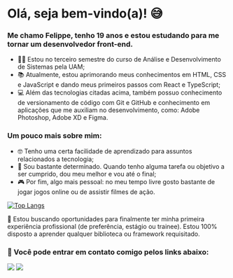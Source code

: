 # Olá, seja bem-vindo(a)! 😅

### Me chamo Felippe, tenho 19 anos e estou estudando para me tornar um desenvolvedor front-end.

- 👨‍🎓 Estou no terceiro semestre do curso de Análise e Desenvolvimento de Sistemas pela UAM;
- 📚 Atualmente, estou aprimorando meus conhecimentos em HTML, CSS e JavaScript e dando meus primeiros passos com React e TypeScript;
- 💻 Além das tecnologias citadas acima, também possuo conhecimento de versionamento de código com Git e GitHub e conhecimento em aplicações que me auxiliam no desenvolvimento, como: Adobe Photoshop, Adobe XD e Figma.

### Um pouco mais sobre mim:
- 🤓 Tenho uma certa facilidade de aprendizado para assuntos relacionados a tecnologia;
- 🎯 Sou bastante determinado. Quando tenho alguma tarefa ou objetivo a ser cumprido, dou meu melhor e vou até o final;
- 🎮 Por fim, algo mais pessoal: no meu tempo livre gosto bastante de jogar jogos online ou de assistir filmes de ação.

[![Top Langs](https://github-readme-stats.vercel.app/api/top-langs/?username=fsvboas&layout=compact&theme=radical)](https://github.com/anuraghazra/github-readme-stats)

<p>🔎 Estou buscando oportunidades para finalmente ter minha primeira experiência profissional (de preferência, estágio ou trainee). Estou 100% disposto a aprender qualquer biblioteca ou framework requisitado. </p>
<h3>📱 Você pode entrar em contato comigo pelos links abaixo: </h3>
<a href="https://www.linkedin.com/in/fsvboas/"><img src="https://img.shields.io/badge/LinkedIn-0077B5?style=for-the-badge&logo=linkedin&logoColor=white" /></a>
<a href="mailto: felippesantosvb@hotmail.com"><img src="https://img.shields.io/badge/Microsoft_Outlook-0078D4?style=for-the-badge&logo=microsoft-outlook&logoColor=white" /></a>


